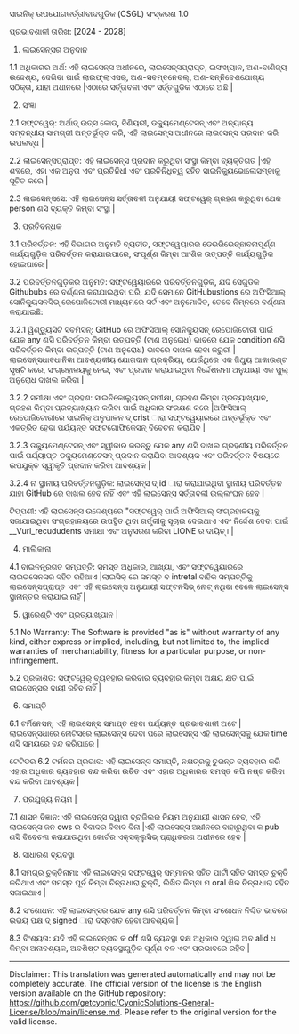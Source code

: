 ସାଇନିକ୍ ଉପଯୋଗକର୍ତ୍ତାୀବାଦଗୁଡିକ (CSGL)
ସଂସ୍କରଣ 1.0

ପ୍ରଭାବଶାଳୀ ତାରିଖ: [2024 - 2028]

1. ଲାଇସେନ୍ସର ଅନୁଦାନ

1.1 ଅଧିକାରର ଅର୍ଥ: ଏହି ଲାଇସେନ୍ସ ଅଧୀନରେ, ଲାଇସେନ୍ସପ୍ରାପ୍ତ, ଇସଂଖ୍ୟାନ, ଅଣ-ବାଣିଜ୍ୟ ଉଦ୍ଦେଶ୍ୟ, ଦେଖିବା ପାଇଁ ଲାଇଫ୍ଲାଏସର୍, ଅଣ-ସବମ୍ବନେବଲ୍, ଅଣ-ସନ୍ନିବେଶଯୋଗ୍ୟ ସଠିକ୍ତା, ଯାହା ଅଧୀନରେ |ଏଠାରେ ସର୍ତ୍ତାବଳୀ ଏବଂ ସର୍ତ୍ତଗୁଡିକ ଏଠାରେ ଅଛି |

2. ସଂଜ୍ଞା

2.1 ସଫ୍ଟୱେର୍: ଅର୍ଥାତ୍ ଉତ୍ସ କୋଡ୍, ବିଣିୟରୀ, ଡକ୍ୟୁମେଣ୍ଟେସନ୍ ଏବଂ ଅନ୍ୟାନ୍ୟ ସମ୍ବନ୍ଧୀୟ ସାମଗ୍ରୀ ଅନ୍ତର୍ଭୂକ୍ତ କରି, ଏହି ଲାଇସେନ୍ସ ଅଧୀନରେ ଲାଇସେନ୍ସ ପ୍ରଦାନ କରି ଉପଲବ୍ଧ |

2.2 ଲାଇସେନ୍ସପ୍ରାପ୍ତ: ଏହି ଲାଇସେନ୍ସ ପ୍ରଦାନ କରୁଥିବା ସଂସ୍ଥା କିମ୍ବା ବ୍ୟକ୍ତିଗତ |ଏହି ଶବ୍ଦରେ, ଏହା ଏକ ଅନୁତା ଏବଂ ପ୍ରତିନିଧୀ ଏବଂ ପ୍ରତିନିଧିତ୍ୱ ସହିତ ସାଇନିକ୍ୟୁଭୋଲୋସମ୍ବାକୁ ସୂଚିତ କରେ |

2.3 ଲାଇସେନ୍ସସେ: ଏହି ଲାଇସେନ୍ସ ସର୍ତ୍ତାବଳୀ ଅନୁଯାୟୀ ସଫ୍ଟୱେର୍ ଗ୍ରହଣ କରୁଥିବା ଯେକ person ଣସି ବ୍ୟକ୍ତି କିମ୍ବା ସଂସ୍ଥା |

3. ପ୍ରତିବନ୍ଧକ

3.1 ପରିବର୍ତ୍ତନ: ଏହି ବିଭାଗର ଅନୁମତି ବ୍ୟତୀତ, ସଫ୍ଟୱେୟାରର ଡେଭରିଭେଚ୍ଛାବନାପୂର୍ଣ୍ଣ କାର୍ଯ୍ୟଗୁଡ଼ିକ ପରିବର୍ତ୍ତନ କରାଯାଇପାରେ, ସଂପୂର୍ଣ୍ଣ କିମ୍ବା ଆଂଶିକ ଉତ୍ପତ୍ତି କାର୍ଯ୍ୟଗୁଡ଼ିକ ହୋଇପାରେ |

3.2 ପରିବର୍ତ୍ତନଗୁଡ଼ିକର ଅନୁମତି: ସଫ୍ଟୱେୟାରରେ ପରିବର୍ତ୍ତନଗୁଡ଼ିକ, ଯଦି ସେଗୁଡିକ Githububs ରେ ବର୍ଣ୍ଣନା କରାଯାଇଥିବା ପରି, ଯଦି ସେମାନେ GitHubustions ରେ ଅଫିସିଆଲ୍ ସୋନିକ୍ୟୁସନସିଭ୍ ରେପୋଜିଟୋରୀ ମାଧ୍ୟମରେ ସର୍ଟ ଏବଂ ଅନୁମୋଦିତ, ତେବେ ନିମ୍ନରେ ବର୍ଣ୍ଣନା କରାଯାଇଛି:

3.2.1 ୱିଣ୍ଡ୍ୟୁସିଟି ସବମିସନ୍: GitHub ରେ ଅଫିସିଆଲ୍ ସୋନିକ୍ୟୁସନ୍ ରେପୋଜିଟୋରୀ ପାଇଁ ଯେକ any ଣସି ପରିବର୍ତ୍ତନ କିମ୍ବା ଉତ୍ପତ୍ତି (ଟାଣ ଅନୁରୋଧ) ଭାବରେ ଯେକ condition ଣସି ପରିବର୍ତ୍ତନ କିମ୍ବା ଉତ୍ପତ୍ତି (ଟାଣ ଅନୁରୋଧ) ଭାବରେ ଦାଖଲ ହେବା ଜରୁରୀ |ଲାଇସେନ୍ସଧାବଧାନିକା ଆବଶ୍ୟକୀୟ ଯୋଗଦାନ ପ୍ରକ୍ରିୟା, ଯେଉଁଥିରେ ଏକ ଜିଥ୍ୟୁ ଆକାଉଣ୍ଟ ସୃଷ୍ଟି କରେ, ସଂଗ୍ରହାଳୟକୁ ନେଇ, ଏବଂ ପ୍ରଦାନ କରାଯାଇଥିବା ନିର୍ଦ୍ଦେଶନାମା ଅନୁଯାୟୀ ଏକ ପୁଲ୍ ଅନୁରୋଧ ଦାଖଲ କରିବା |

3.2.2 ସମୀକ୍ଷା ଏବଂ ଗ୍ରହଣ: ସାଇନିକୋଲ୍ୟୁସନ୍ ସମୀକ୍ଷା, ଗ୍ରହଣ କିମ୍ବା ପ୍ରତ୍ୟାଖ୍ୟାନ, ଗ୍ରହଣ କିମ୍ବା ପ୍ରତ୍ୟାଖ୍ୟାନ କରିବା ପାଇଁ ଅଧିକାର ସଂରକ୍ଷଣ କରେ |ଅଫିସିଆଲ୍ ରେପୋଜିଟୋରୀରେ ସାଇନିକ୍ ଅନୁପାଳନ ଦ୍ crist ାରା ସଫ୍ଟୱେୟାରରେ ଅନ୍ତର୍ଭୂକ୍ତ ଏବଂ ଏକତ୍ରିତ ହେବା ପର୍ଯ୍ୟନ୍ତ ସଫ୍ଟଗୋଫିକେସନ୍ ବିବେଚନା କରାଯିବ |

3.2.3 ଡକ୍ୟୁମେଣ୍ଟେସନ୍ ଏବଂ ସ୍ୱୀକାର କରନ୍ତୁ ଯେକ any ଣସି ଦାଖଲ ଗ୍ରହଣୀୟ ପରିବର୍ତ୍ତନ ପାଇଁ ପର୍ଯ୍ୟାପ୍ତ ଡକ୍ୟୁମେଣ୍ଟେସନ୍ ପ୍ରଦାନ କରାଯିବା ଆବଶ୍ୟକ ଏବଂ ପରିବର୍ତ୍ତନ ବିଷୟରେ ଉପଯୁକ୍ତ ସ୍ୱୀକୃତି ପ୍ରଦାନ କରିବା ଆବଶ୍ୟକ |

3.2.4 ନା ସ୍ଥାନୀୟ ପରିବର୍ତ୍ତନଗୁଡ଼ିକ: ଲାଇସେନ୍ସ ଦ୍ id ାରା କରାଯାଇଥିବା ସ୍ଥାନୀୟ ପରିବର୍ତ୍ତନ ଯାହା GitHub ରେ ଦାଖଲ ହେବ ନାହିଁ ଏବଂ ଏହି ଲାଇସେନ୍ସ ସର୍ତ୍ତାବଳୀ ଉଲ୍ଲଂଘନ ହେବ |

ଟିପ୍ପଣୀ: ଏହି ଲାଇସେନ୍ସ ଉଦ୍ଦେଶ୍ୟରେ "ସଫ୍ଟୱେର୍ ପାଇଁ ଅଫିସିଆଲ୍ ସଂଗ୍ରହାଳୟକୁ ସଜାଯାଇଥିବା ସଂଗ୍ରହାଳୟରେ ଉପସ୍ଥିତ ଥିବା ଗର୍ତ୍ତ୍କୀକୁ ସୂଚାଇ ଦେଇଥାଏ ଏବଂ ନିର୍ଦ୍ଦେଶ ଦେବା ପାଇଁ __Vurl_recududents ସମୀକ୍ଷା ଏବଂ ଅନୁସରଣ କରିବା LIONE ର ଦାୟିତ୍। |

4. ମାଲିକାନା

4.1 ବାଇନନ୍ତ୍ରଗତ ସମ୍ପତ୍ତି: ସମସ୍ତ ଅଧିକାର, ଆଖ୍ୟା, ଏବଂ ସଫ୍ଟୱେୟାରରେ ଲାଇଭସେନସର ସହିତ ରହିଥାଏ |ଲାଇସିକ୍ ରେ ସମସ୍ତ ବ intretal ବାହିକ ସମ୍ପତ୍ତିକୁ ଲାଇସେନ୍ସପ୍ରାପ୍ତ ଏବଂ ଏହି ଲାଇସେନ୍ସ ଅନୁଯାୟୀ ସଫ୍ଟନସିଭ୍ ନୋଟ୍ ନଥିବା ବେଳେ ଲାଇସେନ୍ସ ସ୍ଥାନାନ୍ତର କରାଯାଇ ନାହିଁ |

5. ୱାରେଣ୍ଟି ଏବଂ ପ୍ରତ୍ୟାଖ୍ୟାନ |

5.1 No Warranty: The Software is provided "as is" without warranty of any kind, either express or implied, including, but not limited to, the implied warranties of merchantability, fitness for a particular purpose, or non-infringement.

5.2 ପ୍ରକାଶିତ: ସଫ୍ଟୱେର୍ ବ୍ୟବହାର କରିବାର ବ୍ୟବହାର କିମ୍ବା ଅକ୍ଷୟ କ୍ଷତି ପାଇଁ ଲାଇସେନ୍ସର ଦାୟୀ ରହିବ ନାହିଁ |

6. ସମାପ୍ତି

6.1 ଟର୍ମିନେସନ୍: ଏହି ଲାଇସେନ୍ସ ସମାପ୍ତ ହେବା ପର୍ଯ୍ୟନ୍ତ ପ୍ରଭାବଶାଳୀ ଅଟେ |ଲାଇସେନ୍ସଧାରେ ନୋଟିସରେ ଲାଇସେନ୍ସ ଦେବା ପରେ ଲାଇସେନ୍ସ ଏହି ଲାଇସେନ୍ସକୁ ଯେକ time ଣସି ସମୟରେ ବନ୍ଦ କରିପାରେ |

ଟେଟିଡର 6.2 ଟର୍ମନର ପ୍ରଭାବ: ଏହି ଲାଇସେନ୍ସ ସମାପ୍ତି, ନକ୍ଷତ୍ରକୁ ତୁରନ୍ତ ବ୍ୟବହାର କରି ଏହାର ଅଧିକାର ବ୍ୟବହାର ବନ୍ଦ କରିବା ଉଚିତ ଏବଂ ଏହାର ଅଧିକାରର ସମସ୍ତ କପି ନଷ୍ଟ କରିବା ବନ୍ଦ କରିବା ଆବଶ୍ୟକ |

7. ପ୍ରଯୁଜ୍ୟ ନିୟମ |

7.1 ଶାସନ ବିଜ୍ଞାନ: ଏହି ଲାଇସେନ୍ସ ଦ୍ୱାରା ବ୍ରାଜିଲର ନିୟମ ଅନୁଯାୟୀ ଶାସନ ହେବ, ଏହି ଲାଇସେନ୍ସ ଜନ ows ର ବିବାଦର ବିବାଦ ବିନା |ଏହି ଲାଇସେନ୍ସ ଅଧୀନରେ ବାହାରୁଥିବା କ pub ଣସି ବିବେଚନା କରାଯାଉଥିବା କୋର୍ଟର ଏକ୍ସକ୍ଲୁସିଭ୍ ପ୍ରାଧିକରଣ ଅଧୀନରେ ହେବ |

8. ସାଧାରଣ ବ୍ୟବସ୍ଥା

8.1 ସମଗ୍ର ଚୁକ୍ତିନାମା: ଏହି ଲାଇସେନ୍ସ ସଫ୍ଟୱେର୍ ସମ୍ମାନର ସହିତ ପାର୍ଟୀ ସହିତ ସମସ୍ତ ଚୁକ୍ତି କରିଥାଏ ଏବଂ ସମସ୍ତ ପୂର୍ବ କିମ୍ବା ଚିନ୍ତାଧାରା ଚୁକ୍ତି, ଲିଖିତ କିମ୍ବା ମ oral ଖିକ ଚିନ୍ତାଧାରା ସହିତ ସଜାଇଥାଏ |

8.2 ସଂଶୋଧନ: ଏହି ଲାଇସେନ୍ସର ଯେକ any ଣସି ପରିବର୍ତ୍ତନ କିମ୍ବା ସଂଶୋଧନ ନିଶ୍ଚିତ ଭାବରେ ଉଭୟ ପକ୍ଷ ଦ୍ signed ାରା ଦସ୍ତଖତ ହେବା ଆବଶ୍ୟକ |

8.3 ବିଂଶ୍ୟତା: ଯଦି ଏହି ଲାଇସେନ୍ସର କ off ଣସି ବ୍ୟବସ୍ଥା ଦକ୍ଷ ଅଧିକାର ଦ୍ୱାରା ଅବ alid ଧ କିମ୍ବା ଅନାବଶ୍ୟକ, ଅବଶିଷ୍ଟ ବ୍ୟବସ୍ଥାଗୁଡ଼ିକ ପୂର୍ଣ୍ଣ ବଳ ଏବଂ ପ୍ରଭାବରେ ରହିବ |

---
Disclaimer: This translation was generated automatically and may not be completely accurate. The official version of the license is the English version available on the GitHub repository: https://github.com/getcyonic/CyonicSolutions-General-License/blob/main/license.md. Please refer to the original version for the valid license.